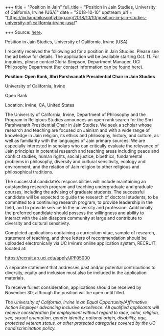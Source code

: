 +++
title = "Position in Jain"
full_title = "Position in Jain Studies, University of California, Irvine (USA)"
date = "2018-10-10"
upstream_url = "https://indianphilosophyblog.org/2018/10/10/position-in-jain-studies-university-of-california-irvine-usa/"

+++
Source: [here](https://indianphilosophyblog.org/2018/10/10/position-in-jain-studies-university-of-california-irvine-usa/).

Position in Jain Studies, University of California, Irvine (USA)

I recently received the following ad for a position in Jain Studies.
Please see the ad below for details. The application will be available
starting Oct. 11. For inquiries, please contactGloria Simpson,
Department Manager, UCI Philosophy Department (her contact information
[can be found
here](https://www.humanities.uci.edu/philosophy/people/staff.php)).

**Position: Open Rank, Shri Parshvanath Presidential Chair in Jain
Studies**

University of California, Irvine

Open Rank

Location: Irvine, CA, United States

The University of California, Irvine, Department of Philosophy and the
Program in Religious Studies announces an open rank search for the Shri
Parshvanath Presidential Chair in Jain Studies. We seek a scholar whose
research and teaching are focused on Jainism and with a wide range of
knowledge in Jain religion, its ethics and philosophy, history, and
culture, as well as familiarity with the languages of Jain primary
sources. We are especially interested in scholars who can critically
evaluate the relevance of Jain principles in potential research and
teaching areas including peace and conflict studies, human rights,
social justice, bioethics, fundamental problems in philosophy, diversity
and cultural sensitivity, ecology and environment, and the relation of
Jain religion to other religious and philosophical traditions.

The successful candidate’s responsibilities will include maintaining an
outstanding research program and teaching undergraduate and graduate
courses, including the advising of graduate students. The successful
candidate will be expected to guide the research of doctoral students,
to be committed to a continuing research program, to provide leadership
in the field, and to provide service to the university and profession.
Additionally the preferred candidate should possess the willingness and
ability to interact with the Jain diaspora community at large and
contribute to diversity and cultural sensitivity.

Completed applications containing a curriculum vitae, sample of
research, statement of teaching, and three letters of recommendation
should be uploaded electronically via UC Irvine’s online application
system, RECRUIT, located at:

https://recruit.ap.uci.edu/apply/JPF05000

A separate statement that addresses past and/or potential contributions
to diversity, equity and inclusion must also be included in the
application materials.

To receive fullest consideration, applications should be received by
November 30, although the position will be open until filled.

*The University of California, Irvine is an Equal
Opportunity/Affirmative Action Employer advancing inclusive excellence.
All qualified applicants will receive consideration for employment
without regard to race, color, religion, sex, sexual orientation, gender
identity, national origin, disability, age, protected veteran status, or
other protected categories covered by the UC nondiscrimination policy.*
